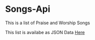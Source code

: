 # Songs-Api

This is a list of Praise and Worship Songs

This list is availabe as JSON Data <a href="https://raw.githubusercontent.com/projectym/Songs-Api/main/db.json">Here</a>
